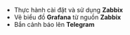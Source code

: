 - Thực hành cài đặt và sử dụng **Zabbix**  
- Vẽ biểu đồ **Grafana** từ nguồn **Zabbix**  
- Bắn cảnh báo lên **Telegram**